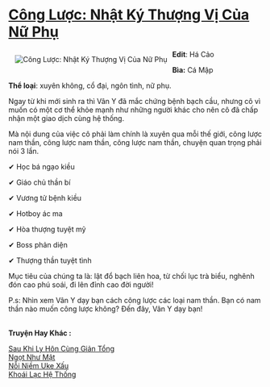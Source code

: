 <a href="https://utruyen.com/cong-luoc-nhat-ky-thuong-vi-cua-nu-phu/15945/" title="Công Lược: Nhật Ký Thượng Vị Của Nữ Phụ"><h1>Công Lược: Nhật Ký Thượng Vị Của Nữ Phụ</h1></a><div style="display:table"><img align="right" style="float: left; padding: 10px;" src="https://utruyen.com/images/story/200x260/cong-luoc-nhat-ky-thuong-vi-cua-nu-phu.jpg" alt="Công Lược: Nhật Ký Thượng Vị Của Nữ Phụ"><b>Edit</b>: Há Cảo<p></p><b>Bìa:</b> Cá Mập<p></p><b>Thể loại</b>: xuyên không, cổ đại, ngôn tình, nữ phụ.<p></p>Ngay từ khi mới sinh ra thì Vân Y đã mắc chứng bệnh bạch cầu, nhưng cô vì muốn có một cơ thể khỏe mạnh như những người khác cho nên cô đã chấp nhận một giao dịch cùng hệ thống.<p></p>Mà nội dung của việc cô phải làm chính là xuyên qua mỗi thế giới, công lược nam thần, công lược nam thần, công lược nam thần, chuyện quan trọng phải nói 3 lần.<p></p>✔ Học bá ngạo kiều<p></p>✔ Giáo chủ thần bí<p></p>✔ Vương tử bệnh kiều<p></p>✔ Hotboy ác ma<p></p>✔ Hòa thượng tuyệt mỹ<p></p>✔ Boss phản diện<p></p>✔ Thượng thần tuyệt tình<p></p>Mục tiêu của chúng ta là: lật đổ bạch liên hoa, từ chối lục trà biểu, nghênh đón cao phú soái, đi lên đỉnh cao đời người!<p></p>P.s: Nhìn xem Vân Y dạy bạn cách công lược các loại nam thần. Bạn có nam thần nào muốn công lược không? Đến đây, Vân Y dạy bạn!</div><p><br><b>Truyện Hay Khác :</b></p><a href="https://utruyen.com/sau-khi-ly-hon-cung-gian-tong/24978/" alt="Sau Khi Ly Hôn Cùng Giản Tổng">Sau Khi Ly Hôn Cùng Giản Tổng</a><br/><a href="https://www.flickr.com/photos/184340401@N07/48819156322/" alt="Ngọt Như Mật">Ngọt Như Mật</a><br/><a href="https://github.com/quanluxury/ngontinh_sac/tree/master/truyenhay/23012/" alt="Nỗi Niềm Uke Xấu">Nỗi Niềm Uke Xấu</a><br/><a href="https://github.com/quanluxury/truyenhot/tree/master/truyenhay/16033/" alt="Khoái Lạc Hệ Thống">Khoái Lạc Hệ Thống</a><br/>